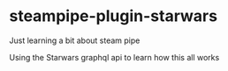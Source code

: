 # steampipe-plugin-starwars
Just learning a bit about steam pipe

Using the Starwars graphql api to learn how this all works